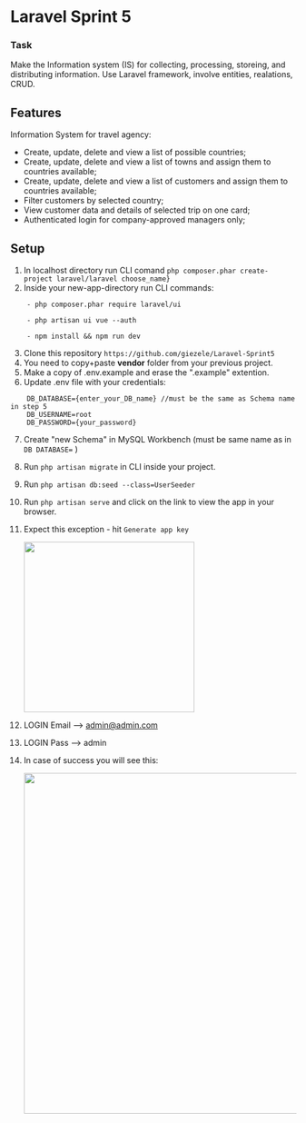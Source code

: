 # Laravel Sprint 5

### Task

Make the Information system (IS) for collecting, processing, storeing, and distributing information. Use Laravel framework, involve entities, realations, CRUD.


## Features


Information System for travel agency:
- Create, update, delete and view a list of possible countries;
- Create, update, delete and view a list of towns and assign them to countries available;
- Create, update, delete and view a list of customers and assign them to countries available;
- Filter customers by selected country;
- View customer data and details of selected trip on one card;
- Authenticated login for company-approved managers only;

## Setup

1. In localhost directory run CLI comand `php composer.phar create-project laravel/laravel choose_name}`
2. Inside your new-app-directory run CLI commands:

```
    - php composer.phar require laravel/ui

    - php artisan ui vue --auth

    - npm install && npm run dev
```

3. Clone this repository `https://github.com/giezele/Laravel-Sprint5`
4. You need to copy+paste **vendor** folder from your previous project.
5. Make a copy of .env.example and erase the ".example" extention.
6. Update .env file with your credentials:
```
    DB_DATABASE={enter_your_DB_name} //must be the same as Schema name in step 5  
    DB_USERNAME=root
    DB_PASSWORD={your_password} 
```
7. Create "new Schema" in MySQL Workbench (must be same name as in  `DB DATABASE=` )
8. Run `php artisan migrate` in CLI inside your project.
9. Run `php artisan db:seed --class=UserSeeder`
10. Run `php artisan serve` and click on the link to view the app in your browser.
11. Expect this exception - hit `Generate app key`

    <img src="https://user-images.githubusercontent.com/26652268/100551382-b8111380-3288-11eb-8c06-22faf5704ae2.png" width="300">

12. LOGIN Email --> admin@admin.com
13. LOGIN Pass --> admin
14. In case of success you will see this:

    <img src="https://user-images.githubusercontent.com/26652268/100551481-82205f00-3289-11eb-91dc-99dd234499a4.png" width="600">

